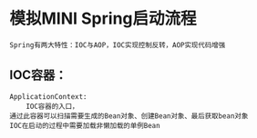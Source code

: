 # 模拟MINI Spring启动流程
    Spring有两大特性：IOC与AOP，IOC实现控制反转，AOP实现代码增强
## IOC容器：
    ApplicationContext:
        IOC容器的入口，
    通过此容器可以扫描需要生成的Bean对象、创建Bean对象、最后获取bean对象
    IOC在启动的过程中需要加载非懒加载的单例Bean
        